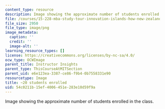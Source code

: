 ```yaml
---
content_type: resource
description: Image showing the approximate number of students enrolled in the class.
file: /courses/15-228-mba-study-tour-innovation-islands-how-new-zealand-became-a-global-player-in-the-race-to-innovate-spring-2016/54c0211b15ef4006451e283e10d59f9a_20-approx.png
file_size: 2950
file_type: image/png
image_metadata:
  caption: ''
  credit: ''
  image-alt: ''
learning_resource_types: []
license: https://creativecommons.org/licenses/by-nc-sa/4.0/
ocw_type: OCWImage
parent_title: Instructor Insights
parent_type: ThisCourseAtMITSection
parent_uid: e6e123ea-3387-ce86-f9b4-0b7558331e90
resourcetype: Image
title: ~20 students enrolled
uid: 54c0211b-15ef-4006-451e-283e10d59f9a
---
```

Image showing the approximate number of students enrolled in the class.